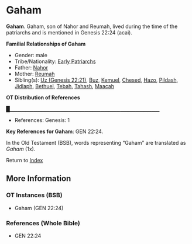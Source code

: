 # Gaham
**Gaham**. 
Gaham, son of Nahor and Reumah, lived during the time of the patriarchs and is mentioned in Genesis 22:24 (acai). 




**Familial Relationships of Gaham**


* Gender: male
* Tribe/Nationality: [Early Patriarchs](../../../groups/md/acai/Earlypatriarchs.md)
* Father: [Nahor](Nahor.2.md)
* Mother: [Reumah](Reumah.md)
* Sibling(s): [Uz (Genesis 22:21)](Uz.2.md), [Buz](Buz.md), [Kemuel](Kemuel.md), [Chesed](Chesed.md), [Hazo](Hazo.md), [Pildash](Pildash.md), [Jidlaph](Jidlaph.md), [Bethuel](Bethuel.md), [Tebah](Tebah.md), [Tahash](Tahash.md), [Maacah](Maacah.md)


**OT Distribution of References**

█▁▁▁▁▁▁▁▁▁▁▁▁▁▁▁▁▁▁▁▁▁▁▁▁▁▁▁▁▁▁▁▁▁▁▁▁▁▁
* References: Genesis: 1



**Key References for Gaham**: 
GEN 22:24. 


In the Old Testament (BSB), words representing “Gaham” are translated as 
*Gaham* (1x). 




Return to [Index](00-Index.md)

## More Information

### OT Instances (BSB)

* Gaham (GEN 22:24)



### References (Whole Bible)

* GEN 22:24



